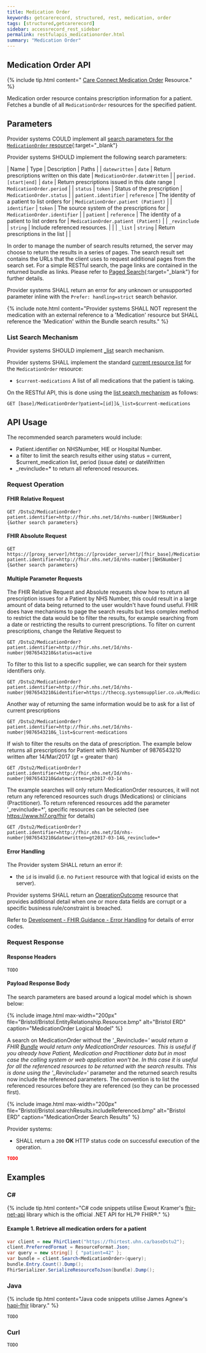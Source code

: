 ```yaml
---
title: Medication Order
keywords: getcarerecord, structured, rest, medication, order
tags: [structured,getcarerecord]
sidebar: accessrecord_rest_sidebar
permalink: restfulapis_medicationorder.html
summary: "Medication Order"
---
```


## Medication Order API ##

{% include tip.html content=" [Care Connect Medication Order](https://fhir-test.nhs.uk/StructureDefinition/careconnect-gpc-medicationorder-1
) Resource." %}

Medication order resource contains prescription information for a patient. Fetches a bundle of all `MedicationOrder` resources for the specified patient.

## Parameters ##

Provider systems COULD implement all [search parameters for the `MedicationOrder` resource](https://www.hl7.org/fhir/DSTU2/medicationorder.html#search){:target="_blank"}

Provider systems SHOULD implement the following search parameters:

| Name | Type | Description | Paths |
| `datewritten` | `date` | Return prescriptions written on this date | `MedicationOrder.dateWritten` |
| `period.[start|end]` | `date` | Return prescriptions issued in this date range | `MedicationOrder.period` |
| `status` | `token` | Status of the prescription | `MedicationOrder.status` |
| `patient.identifier` | `reference` | The identity of a patient to list orders for | `MedicationOrder.patient (Patient)` |
| `identifier` | `token` | The source system of the prescriptions for  | `MedicationOrder.identifier` |
| `patient` | `reference` | The identity of a patient to list orders for | `MedicationOrder.patient (Patient)` |
| `_revinclude` | `string` | Include referenced resources.  |  |
| `_list` | `string` | Return prescriptions in the list |  |

In order to manage the number of search results returned, the server may choose to return the results in a series of pages. The search result set contains the URLs that the client uses to request additional pages from the search set. For a simple RESTful search, the page links are contained in the returned bundle as links. Please refer to [Paged Search](https://www.hl7.org/fhir/DSTU2/search.html#count){:target="_blank"} for further details.

Provider systems SHALL return an error for any unknown or unsupported parameter inline with the `Prefer: handling=strict` search behavior.

{% include note.html content="Provider systems SHALL NOT represent the medication with an external reference to a 'Medication' resource but SHALL reference the 'Medication' within the Bundle search results." %}

### List Search Mechanism ###

Provider systems SHOULD implement [_list](https://www.hl7.org/fhir/DSTU2/search.html#list) search mechanism.

Provider systems SHALL implement the standard [current resource list](https://www.hl7.org/fhir/lifecycle.html#current) for the `MedicationOrder` resource:

- `$current-medications` A list of all medications that the patient is taking.

On the RESTful API, this is done using the [list search mechanism](https://www.hl7.org/fhir/DSTU2/search.html#list) as follows:

```http
GET [base]/MedicationOrder?patient=[id]]&_list=$current-medications
```


## API Usage ##

The recommended search parameters would include:

- Patient.identifier on NHSNumber, HIE or Hospital Number.
- a filter to limit the search results either using status = current, $current_medication list, period (issue date) or dateWritten
- _revinclude=* to return all referenced resources.

### Request Operation ###

#### FHIR Relative Request ####

```http
GET /Dstu2/MedicationOrder?patient.identifier=http://fhir.nhs.net/Id/nhs-number|[NHSNumber]{&other search parameters}
```

#### FHIR Absolute Request ####

```http
GET https://[proxy_server]/https://[provider_server]/[fhir_base]/MedicationOrder?patient.identifier=http://fhir.nhs.net/Id/nhs-number|[NHSNumber]{&other search parameters}
```

#### Multiple Parameter Requests ####

The FHIR Relative Request and Absolute requests show how to return all prescription issues for a Patient by NHS Number, this could result in a large amount of data being returned to the user wouldn't have found useful. FHIR does have mechanisms to page the search results but less complex method to restrict the data would be to filter the results, for example searching from a date or restricting the results to current prescriptions. 
To filter on current prescriptions, change the Relative Request to  

```http
GET /Dstu2/MedicationOrder?patient.identifier=http://fhir.nhs.net/Id/nhs-number|9876543210&status=active
```
To filter to this list to a specific supplier, we can search for their system identifiers only.

```http
GET /Dstu2/MedicationOrder?patient.identifier=http://fhir.nhs.net/Id/nhs-number|9876543210&identifier=https://theccg.systemsupplier.co.uk/MedicationOrder|
```

Another way of returning the same information would be to ask for a list of current prescriptions

```http
GET /Dstu2/MedicationOrder?patient.identifier=http://fhir.nhs.net/Id/nhs-number|9876543210&_list=$current-medications
```

If wish to filter the results on the data of prescription. The example below returns all prescriptions for Patient with NHS Number of 9876543210 written after 14/Mar/2017 (gt = greater than)

```http
GET /Dstu2/MedicationOrder?patient.identifier=http://fhir.nhs.net/Id/nhs-number|9876543210&datewritten=gt2017-03-14
```

The example searches will only return MedicationOrder resources, it will not return any referenced resources such drugs (Medications) or clinicians (Practitioner). To return referenced resources add the parameter '_revinclude=*', specific resources can be selected (see https://www.hl7.org/fhir for details)
 
```http
GET /Dstu2/MedicationOrder?patient.identifier=http://fhir.nhs.net/Id/nhs-number|9876543210&datewritten=gt2017-03-14&_revinclude=*
```



#### Error Handling ####

The Provider system SHALL return an error if:

- the `id` is invalid (i.e. no `Patient` resource with that logical id exists on the server).

Provider systems SHALL return an [OperationOutcome](http://www.hl7.org/fhir/operationoutcome.html) resource that provides additional detail when one or more data fields are corrupt or a specific business rule/constraint is breached.

Refer to [Development - FHIR Guidance - Error Handling](development_fhir_error_handling_guidance.html) for details of error codes.

### Request Response ###

#### Response Headers ####

```http
TODO
```

#### Payload Response Body ####

The search parameters are based around a logical model which is shown below:

{% include image.html 
max-width="200px" file="Bristol/Bristol.EntityRelationship.Resource.bmp" alt="Bristol ERD"
caption="MedicationOrder Logical Model" %} 

A search on MedicationOrder without the '_Revinclude=*' would return a FHIR [Bundle](https://www.hl7.org/fhir/DSTU2/bundle.html) would return only MedicationOrder resources. This is useful if you already have Patient, Medication and Practitioner data but in most case the calling system or web application won't be. In this case it is useful for all the referenced resources to be returned with the search results.
This is done using the '_Revinclude=*' parameter and the returned search results now include the referenced parameters. The convention is to list the referenced resources before they are referenced (so they can be processed first).

{% include image.html 
max-width="200px" file="Bristol/Bristol.searchResults.includeReferenced.bmp" alt="Bristol ERD"
caption="MedicationOrder Search Results" %} 



Provider systems:

- SHALL return a `200` **OK** HTTP status code on successful execution of the operation.

```json
TODO
```

## Examples ##

### C# ###

{% include tip.html content="C# code snippets utilise Ewout Kramer's [fhir-net-api](https://github.com/ewoutkramer/fhir-net-api) library which is the official .NET API for HL7&reg; FHIR&reg;." %}

#### Example 1. Retrieve all medication orders for a patient ####

```csharp
var client = new FhirClient("https://fhirtest.uhn.ca/baseDstu2");
client.PreferredFormat = ResourceFormat.Json;
var query = new string[] { "patient=42" };
var bundle = client.Search<MedicationOrder>(query);
bundle.Entry.Count().Dump();
FhirSerializer.SerializeResourceToJson(bundle).Dump();
```

### Java ###

{% include tip.html content="Java code snippets utilise James Agnew's [hapi-fhir](https://github.com/jamesagnew/hapi-fhir/
) library." %}

```java
TODO
```

### Curl ###



```curl
TODO
```


